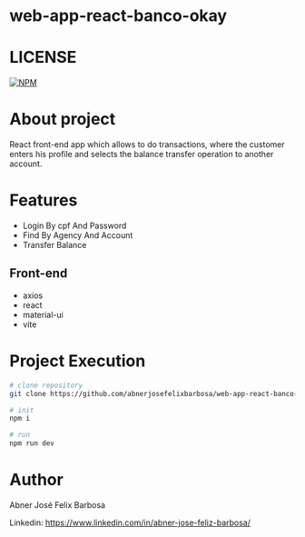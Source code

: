 # web-app-react-banco-okay

# LICENSE
[![NPM](https://img.shields.io/npm/l/react)](https://github.com/abnerjosefelixbarbosa/web-app-react-banco-okay/blob/main/LICENSE)

# About project

React front-end app which allows to do transactions, where the customer enters his profile and selects the balance transfer operation to another account.

# Features

- Login By cpf And Password
- Find By Agency And Account
- Transfer Balance

## Front-end

- axios
- react
- material-ui
- vite

# Project Execution

```bash
# clone repository
git clone https://github.com/abnerjosefelixbarbosa/web-app-react-banco-okay.git

# init
npm i

# run
npm run dev
```
# Author

Abner José Felix Barbosa

Linkedin: https://www.linkedin.com/in/abner-jose-feliz-barbosa/


